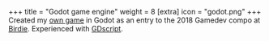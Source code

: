 +++
title = "Godot game engine"
weight = 8
[extra]
icon = "godot.png"
+++
Created my [own game](https://wedogames.itch.io/path-seeker) in Godot as an entry to
the 2018 Gamedev compo at [Birdie](https://www.birdie.org/en/). Experienced with
[GDscript](https://gdscript.com/).